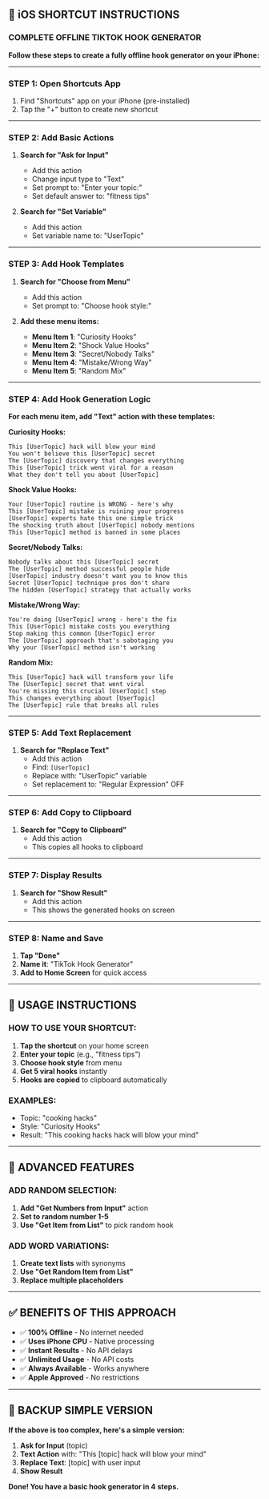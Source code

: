 ## 📱 iOS SHORTCUT INSTRUCTIONS

### **COMPLETE OFFLINE TIKTOK HOOK GENERATOR**

**Follow these steps to create a fully offline hook generator on your iPhone:**

---

### **STEP 1: Open Shortcuts App**
1. Find "Shortcuts" app on your iPhone (pre-installed)
2. Tap the "+" button to create new shortcut

---

### **STEP 2: Add Basic Actions**
1. **Search for "Ask for Input"**
   - Add this action
   - Change input type to "Text"
   - Set prompt to: "Enter your topic:"
   - Set default answer to: "fitness tips"

2. **Search for "Set Variable"**
   - Add this action
   - Set variable name to: "UserTopic"

---

### **STEP 3: Add Hook Templates**
1. **Search for "Choose from Menu"**
   - Add this action
   - Set prompt to: "Choose hook style:"
   
2. **Add these menu items:**
   - **Menu Item 1**: "Curiosity Hooks"
   - **Menu Item 2**: "Shock Value Hooks"  
   - **Menu Item 3**: "Secret/Nobody Talks"
   - **Menu Item 4**: "Mistake/Wrong Way"
   - **Menu Item 5**: "Random Mix"

---

### **STEP 4: Add Hook Generation Logic**

**For each menu item, add "Text" action with these templates:**

**Curiosity Hooks:**
```
This [UserTopic] hack will blow your mind
You won't believe this [UserTopic] secret
The [UserTopic] discovery that changes everything
This [UserTopic] trick went viral for a reason
What they don't tell you about [UserTopic]
```

**Shock Value Hooks:**
```
Your [UserTopic] routine is WRONG - here's why
This [UserTopic] mistake is ruining your progress
[UserTopic] experts hate this one simple trick
The shocking truth about [UserTopic] nobody mentions
This [UserTopic] method is banned in some places
```

**Secret/Nobody Talks:**
```
Nobody talks about this [UserTopic] secret
The [UserTopic] method successful people hide
[UserTopic] industry doesn't want you to know this
Secret [UserTopic] technique pros don't share
The hidden [UserTopic] strategy that actually works
```

**Mistake/Wrong Way:**
```
You're doing [UserTopic] wrong - here's the fix
This [UserTopic] mistake costs you everything
Stop making this common [UserTopic] error
The [UserTopic] approach that's sabotaging you
Why your [UserTopic] method isn't working
```

**Random Mix:**
```
This [UserTopic] hack will transform your life
The [UserTopic] secret that went viral
You're missing this crucial [UserTopic] step
This changes everything about [UserTopic]
The [UserTopic] rule that breaks all rules
```

---

### **STEP 5: Add Text Replacement**
1. **Search for "Replace Text"**
   - Add this action
   - Find: `[UserTopic]`
   - Replace with: "UserTopic" variable
   - Set replacement to: "Regular Expression" OFF

---

### **STEP 6: Add Copy to Clipboard**
1. **Search for "Copy to Clipboard"**
   - Add this action
   - This copies all hooks to clipboard

---

### **STEP 7: Display Results**
1. **Search for "Show Result"**
   - Add this action
   - This shows the generated hooks on screen

---

### **STEP 8: Name and Save**
1. **Tap "Done"**
2. **Name it**: "TikTok Hook Generator"
3. **Add to Home Screen** for quick access

---

## 🎯 USAGE INSTRUCTIONS

### **HOW TO USE YOUR SHORTCUT:**
1. **Tap the shortcut** on your home screen
2. **Enter your topic** (e.g., "fitness tips")
3. **Choose hook style** from menu
4. **Get 5 viral hooks** instantly
5. **Hooks are copied** to clipboard automatically

### **EXAMPLES:**
- Topic: "cooking hacks"
- Style: "Curiosity Hooks"
- Result: "This cooking hacks hack will blow your mind"

---

## 🔧 ADVANCED FEATURES

### **ADD RANDOM SELECTION:**
1. **Add "Get Numbers from Input"** action
2. **Set to random number 1-5**
3. **Use "Get Item from List"** to pick random hook

### **ADD WORD VARIATIONS:**
1. **Create text lists** with synonyms
2. **Use "Get Random Item from List"**
3. **Replace multiple placeholders**

---

## ✅ BENEFITS OF THIS APPROACH

- ✅ **100% Offline** - No internet needed
- ✅ **Uses iPhone CPU** - Native processing
- ✅ **Instant Results** - No API delays
- ✅ **Unlimited Usage** - No API costs
- ✅ **Always Available** - Works anywhere
- ✅ **Apple Approved** - No restrictions

---

## 🎯 BACKUP SIMPLE VERSION

**If the above is too complex, here's a simple version:**

1. **Ask for Input** (topic)
2. **Text Action** with: "This [topic] hack will blow your mind"
3. **Replace Text**: [topic] with user input
4. **Show Result**

**Done! You have a basic hook generator in 4 steps.**